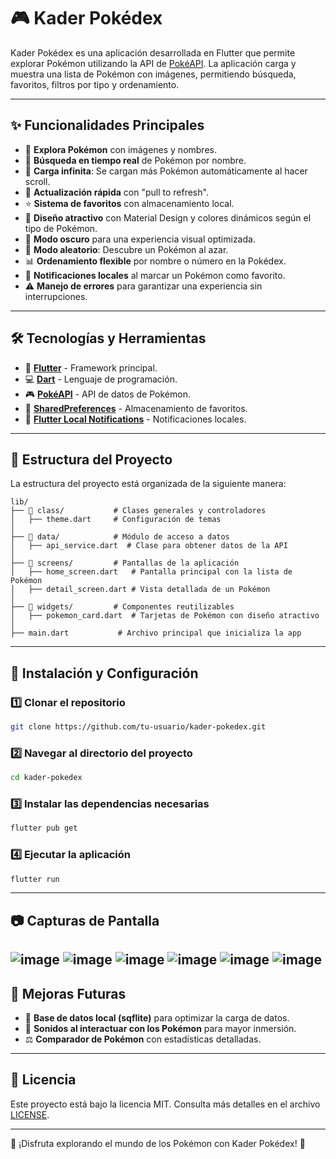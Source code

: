 # 🎮 Kader Pokédex

Kader Pokédex es una aplicación desarrollada en Flutter que permite explorar Pokémon utilizando la API de [PokéAPI](https://pokeapi.co/). La aplicación carga y muestra una lista de Pokémon con imágenes, permitiendo búsqueda, favoritos, filtros por tipo y ordenamiento.

---

## ✨ Funcionalidades Principales
- 📌 **Explora Pokémon** con imágenes y nombres.
- 🔎 **Búsqueda en tiempo real** de Pokémon por nombre.
- 📜 **Carga infinita**: Se cargan más Pokémon automáticamente al hacer scroll.
- 🔄 **Actualización rápida** con "pull to refresh".
- ⭐ **Sistema de favoritos** con almacenamiento local.
- 🎨 **Diseño atractivo** con Material Design y colores dinámicos según el tipo de Pokémon.
- 🌙 **Modo oscuro** para una experiencia visual optimizada.
- 🎲 **Modo aleatorio**: Descubre un Pokémon al azar.
- 📊 **Ordenamiento flexible** por nombre o número en la Pokédex.
- 🔔 **Notificaciones locales** al marcar un Pokémon como favorito.
- ⚠️ **Manejo de errores** para garantizar una experiencia sin interrupciones.

---

## 🛠️ Tecnologías y Herramientas
- 🚀 **[Flutter](https://flutter.dev/)** - Framework principal.
- 💻 **[Dart](https://dart.dev/)** - Lenguaje de programación.
- 🎮 **[PokéAPI](https://pokeapi.co/)** - API de datos de Pokémon.
- 💾 **[SharedPreferences](https://pub.dev/packages/shared_preferences)** - Almacenamiento de favoritos.
- 🔔 **[Flutter Local Notifications](https://pub.dev/packages/flutter_local_notifications)** - Notificaciones locales.

---

## 📁 Estructura del Proyecto
La estructura del proyecto está organizada de la siguiente manera:

```
lib/
├── 📂 class/           # Clases generales y controladores
│   ├── theme.dart     # Configuración de temas
│
├── 📂 data/            # Módulo de acceso a datos
│   ├── api_service.dart  # Clase para obtener datos de la API
│
├── 📂 screens/         # Pantallas de la aplicación
│   ├── home_screen.dart   # Pantalla principal con la lista de Pokémon
│   ├── detail_screen.dart # Vista detallada de un Pokémon
│
├── 📂 widgets/         # Componentes reutilizables
│   ├── pokemon_card.dart  # Tarjetas de Pokémon con diseño atractivo
│
├── main.dart           # Archivo principal que inicializa la app
```

---

## 🔧 Instalación y Configuración
### 1️⃣ Clonar el repositorio
```sh
git clone https://github.com/tu-usuario/kader-pokedex.git
```
### 2️⃣ Navegar al directorio del proyecto
```sh
cd kader-pokedex
```
### 3️⃣ Instalar las dependencias necesarias
```sh
flutter pub get
```
### 4️⃣ Ejecutar la aplicación
```sh
flutter run
```

---

## 📷 Capturas de Pantalla
![image](https://github.com/user-attachments/assets/637e6fea-fe5d-40d8-8e07-f2aa3bdb58aa)
![image](https://github.com/user-attachments/assets/8b0424cd-4bbb-4b6e-8fbf-41ec72cd1433)
![image](https://github.com/user-attachments/assets/f8ca8b6b-a866-4e73-b75f-d36a9fd6f7b1)
![image](https://github.com/user-attachments/assets/bc0722d3-6780-471e-bcb5-dddf6334f0fb)
![image](https://github.com/user-attachments/assets/71de92d3-f8c8-419f-88fb-16029267989d)
![image](https://github.com/user-attachments/assets/cf3afc46-201e-442b-aa20-e41c229de25b)
---

## 🔮 Mejoras Futuras
- 📂 **Base de datos local (sqflite)** para optimizar la carga de datos.
- 🎵 **Sonidos al interactuar con los Pokémon** para mayor inmersión.
- ⚖️ **Comparador de Pokémon** con estadísticas detalladas.

---

## 📜 Licencia
Este proyecto está bajo la licencia MIT. Consulta más detalles en el archivo [LICENSE](LICENSE).

---

🚀 ¡Disfruta explorando el mundo de los Pokémon con Kader Pokédex! 🎉

